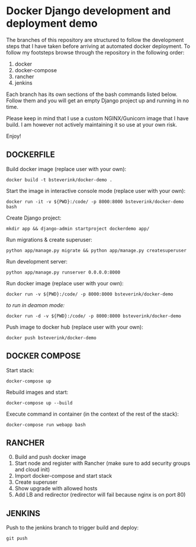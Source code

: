 # Docker Django development and deployment demo

The branches of this repository are structured to follow the development steps that I have taken before arriving at automated 
docker deployment. To follow my footsteps browse through the repository in the following order:

1. docker
2. docker-compose
3. rancher
4. jenkins

Each branch has its own sections of the bash commands listed below. Follow them and you will get an empty Django project
up and running in no time.

Please keep in mind that I use a custom NGINX/Gunicorn image that I have build. I am however not actively maintaining it
so use at your own risk.

Enjoy!


## DOCKERFILE

Build docker image (replace user with your own):

`docker build -t bsteverink/docker-demo .`


Start the image in interactive console mode (replace user with your own):

`docker run -it -v ${PWD}:/code/ -p 8000:8000 bsteverink/docker-demo bash`


Create Django project:

`mkdir app && django-admin startproject dockerdemo app/`


Run migrations & create superuser:

`python app/manage.py migrate && python app/manage.py createsuperuser`


Run development server:

`python app/manage.py runserver 0.0.0.0:8000`


Run docker image (replace user with your own):

`docker run -v ${PWD}:/code/ -p 8000:8000 bsteverink/docker-demo`

_to run in deamon mode:_

`docker run -d -v ${PWD}:/code/ -p 8000:8000 bsteverink/docker-demo`


Push image to docker hub (replace user with your own):

`docker push bsteverink/docker-demo`


## DOCKER COMPOSE

Start stack:

`docker-compose up`


Rebuild images and start:

`docker-compose up --build`


Execute command in container (in the context of the rest of the stack):

`docker-compose run webapp bash`


## RANCHER

0. Build and push docker image
1. Start node and register with Rancher (make sure to add security groups and cloud init)
2. Import docker-compose and start stack
3. Create superuser
4. Show upgrade with allowed hosts
5. Add LB and redirector (redirector will fail because nginx is on port 80)


## JENKINS


Push to the jenkins branch to trigger build and deploy:

`git push`